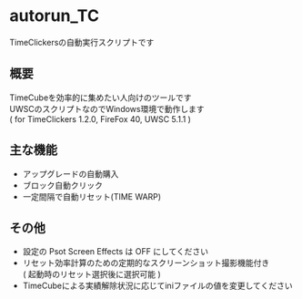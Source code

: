 # autorun_TC
TimeClickersの自動実行スクリプトです

## 概要
TimeCubeを効率的に集めたい人向けのツールです  
UWSCのスクリプトなのでWindows環境で動作します  
( for TimeClickers 1.2.0, FireFox 40, UWSC 5.1.1 )

## 主な機能
* アップグレードの自動購入
* ブロック自動クリック
* 一定間隔で自動リセット(TIME WARP)

## その他
* 設定の Psot Screen Effects は OFF にしてください
* リセット効率計算のための定期的なスクリーンショット撮影機能付き  
( 起動時のリセット選択後に選択可能 )
* TimeCubeによる実績解除状況に応じてiniファイルの値を変更してください
